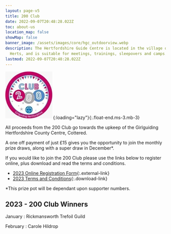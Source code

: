 ```yaml
---
layout: page-v5
title: 200 Club
date: 2022-09-07T20:48:28.022Z
toc: about-us
location_map: false
showMap: false
banner_image: /assets/images/core/hgc_outdoorview.webp
description: The Hertfordshire Guide Centre is located in the village of Cottered in North
  Herts, and is suitable for meetings, trainings, sleepovers and camps.
lastmod: 2022-09-07T20:48:28.022Z
---
```

![200 club logo](/wp-content/uploads/2020/12/200-Club-Logo-150x150.jpg){:loading="lazy"}{:.float-end.ms-3.mb-3}

All proceeds from the 200 Club go towards the upkeep of the Girlguiding Hertfordshire County Centre, Cottered.

A one off payment of just £15 gives you the opportunity to join the monthly prize draws, along with a super draw in December*.

If you would like to join the 200 Club please use the links below to register online, plus download and read the terms and conditions.
​
- [2023 Online Registration Form](https://forms.office.com/Pages/ResponsePage.aspx?id=3yob_CzTykeMNWNnWM6OwYCE4GYtXJ9Ogtjv7oAM_iJUREpYRDhXREFSRVJWU0RPREhSWlhLUFNZUC4u){:.external-link}
- [2023 Terms and Conditions](/assets/docs/2023/200-club-2023_t_cs.pdf){:.download-link}

*This prize pot will be dependant upon supporter numbers.

## 2023 - 200 Club Winners

January
: Rickmansworth Trefoil Guild

February
: Carole Hildrop